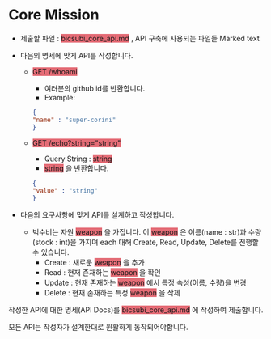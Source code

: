 # Core Mission

- 제출할 파일 : <span style="background-color: #E46C76">bicsubi_core_api.md</span> , API 구축에 사용되는 파일들
Marked text
- 다음의 명세에 맞게 API를 작성합니다.

    - <span style="background-color: #E46C76">GET /whoami</span>
        - 여러분의 github id를 반환합니다.
        - Example:
        ```json
        {
        "name" : "super-corini"
        }
        ```
    

    - <span style="background-color: #E46C76">GET /echo?string="string"</span>
        - Query String : <span style="background-color: #E46C76">string</span>
        - <span style="background-color: #E46C76">string</span> 을 반환합니다.
        ```json
        {
        "value" : "string"
        }
        ```
    

- 다음의 요구사항에 맞게 API를 설계하고 작성합니다.
    - 빅수비는 자원 <span style="background-color: #E46C76">weapon</span> 을 가집니다. 이 <span style="background-color: #E46C76">weapon</span> 은 이름(name : str)과 수량(stock : int)을 가지며 each 대해 Create, Read, Update, Delete를 진행할 수 있습니다.
        - Create : 새로운 <span style="background-color: #E46C76">weapon</span> 을 추가
        - Read : 현재 존재하는 <span style="background-color: #E46C76">weapon</span> 을 확인
        - Update : 현재 존재하는 <span style="background-color: #E46C76">weapon</span> 에서 특정 속성(이름, 수량)을 변경
        - Delete : 현재 존재하는 특정 <span style="background-color: #E46C76">weapon</span> 을 삭제

작성한 API에 대한 명세(API Docs)를 <span style="background-color: #E46C76">bicsubi_core_api.md</span> 에 작성하여 제출합니다.

모든 API는 작성자가 설계한대로 원활하게 동작되어야합니다.
